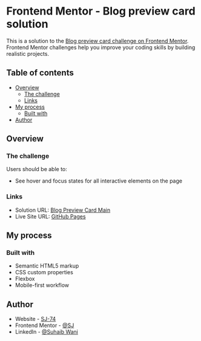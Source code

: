 # Frontend Mentor - Blog preview card solution

This is a solution to the [Blog preview card challenge on Frontend Mentor](https://www.frontendmentor.io/challenges/blog-preview-card-ckPaj01IcS). Frontend Mentor challenges help you improve your coding skills by building realistic projects. 

## Table of contents

- [Overview](#overview)
  - [The challenge](#the-challenge)
  - [Links](#links)
- [My process](#my-process)
  - [Built with](#built-with)
- [Author](#author)

## Overview

### The challenge

Users should be able to:

- See hover and focus states for all interactive elements on the page

### Links

- Solution URL: [Blog Preview Card Main](https://github.com/SJ-74/blog-preview-card-main)
- Live Site URL: [GitHub Pages](https://sj-74.github.io/blog-preview-card-main/)

## My process

### Built with

- Semantic HTML5 markup
- CSS custom properties
- Flexbox
- Mobile-first workflow

## Author

- Website - [SJ-74](https://github.com/SJ-74)
- Frontend Mentor - [@SJ](https://www.frontendmentor.io/profile/SJ-74)
- LinkedIn - [@Suhaib Wani](https://www.linkedin.com/in/sjvaani74/)